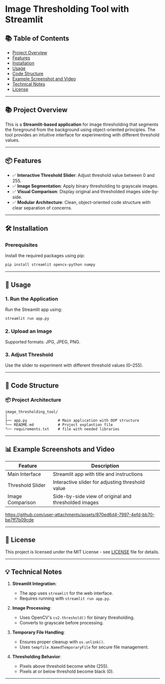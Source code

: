 # Image Thresholding Tool with Streamlit

## 📚 Table of Contents

- [Project Overview](#project-overview)
- [Features](#features)
- [Installation](#installation)
- [Usage](#usage)
- [Code Structure](#code-structure)
- [Example Screenshot and Video](#example-screenshot-and-video)
- [Technical Notes](#technical-notes)
- [License](#license)

---

## 📚 Project Overview

This is a **Streamlit-based application** for image thresholding that segments the foreground from the background using object-oriented principles. The tool provides an intuitive interface for experimenting with different threshold values.

---

## 📦 Features

- ✅ **Interactive Threshold Slider**: Adjust threshold value between 0 and 255.
- ✅ **Image Segmentation**: Apply binary thresholding to grayscale images.
- ✅ **Visual Comparison**: Display original and thresholded images side-by-side.
- ✅ **Modular Architecture**: Clean, object-oriented code structure with clear separation of concerns.

---

## 🛠️ Installation

### Prerequisites

Install the required packages using pip:

```bash
pip install streamlit opencv-python numpy
```

---

## 🧪 Usage

### 1. Run the Application

Run the Streamlit app using:

```bash
streamlit run app.py
```

### 2. Upload an Image

Supported formats: JPG, JPEG, PNG.

### 3. Adjust Threshold

Use the slider to experiment with different threshold values (0–255).

---

## 🧩 Code Structure

### 📦 Project Architecture

```
image_thresholding_tool/
│
├── app.py              # Main application with OOP structure
└── README.md           # Project explantion file
└── requirements.txt    # file with needed libraries

```

---

## 📊 Example Screenshots and Video

| Feature          | Description                                          |
| ---------------- | ---------------------------------------------------- |
| Main Interface   | Streamlit app with title and instructions            |
| Threshold Slider | Interactive slider for adjusting threshold value     |
| Image Comparison | Side-by-side view of original and thresholded images |


https://github.com/user-attachments/assets/870ed6d4-7997-4efd-bb70-be7ff7b09cde

---

## 📄 License

This project is licensed under the MIT License - see [LICENSE](https://github.com/pabs-code/image-grayscale-histogram-generator/blob/main/LICENSE) file for details.

---

## 💡 Technical Notes

1. **Streamlit Integration**:
   - The app uses `streamlit` for the web interface.
   - Requires running with `streamlit run app.py`.

2. **Image Processing**:
   - Uses OpenCV's `cv2.threshold()` for binary thresholding.
   - Converts to grayscale before processing.

3. **Temporary File Handling**:
   - Ensures proper cleanup with `os.unlink()`.
   - Uses `tempfile.NamedTemporaryFile` for secure file management.

4. **Thresholding Behavior**:
   - Pixels above threshold become white (255).
   - Pixels at or below threshold become black (0).

---

